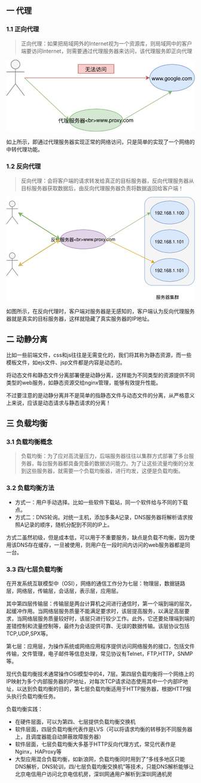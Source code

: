 ## 一 代理

### 1.1 正向代理

> 正向代理：如果把局域网外的Internet视为一个资源库，则局域网中的客户端要访问Internet，则需要通过代理服务器来访问，该代理服务即正向代理

![](../images/webserver/01.svg)  

如上所示，即通过代理服务器实现正常的网络访问，只是简单的实现了一个网络的中转代理功能。 

### 1.2 反向代理

> 反向代理：会将客户端的请求转发给真正的目标服务器，反向代理服务器从目标服务器获取数据后，由反向代理服务器负责将数据返回给客户端！

![](../images/webserver/02.svg)  

如图所示，在反向代理时，客户端对服务器是无感知的，客户端认为反向代理服务器就是真实的目标服务器，这样就隐藏了真实服务器的IP地址。 

## 二 动静分离

比如一些前端文件，css和js往往是无需变化的，我们将其称为静态资源，而一些模板文件，如ejs文件、jsp文件都是内容是动态的。  

将动态文件和静态文件分离部署便是动静分离，这样能为不同类型的资源提供不同类型的web服务，如静态资源交给nginx管理，能够有效提升性能。  

不过要注意的是动静分离并不是简单的指静态文件与动态文件的分离，从严格意义上来说，应该是动态请求与静态请求的分离！

## 三 负载均衡

### 3.1 负载均衡概念

> 负载均衡：为了应对高流量压力，后端服务器往往以集群方式部署了多台服务器，每台服务器都具备完备的数据访问能力。为了让这些流量均衡的分发到这些服务器，就需要一个负载均衡器，进行均发，这便是负载均衡。  

### 3.2 负载均衡方法

- 方式一：用户手动选择。比如一些软件下载站，同一个软件给与不同的下载点。  
- 方式二：DNS轮询。对统一主机，添加多条A记录，DNS服务器将解析请求按照A记录的顺序，随机分配到不同的IP上。

方式二虽然初级，但是成本低，可以用于不重要服务，缺点是负载不均衡，因为使用该DNS存在缓存，一旦被使用，则用户在一段时间内访问的web服务器都是同一台。  

### 3.3 四/七层负载均衡

在开发系统互联模型中（OSI），网络的通信工作分为七层：物理层，数据链路层，网络层，传输层，会话层，表示层，应用层。  

其中第四层传输层：传输层是两台计算机之间进行通信时，第一个端到端的层次，起缓冲作用。当网络层服务质量不能满足要求时，该层提高服务，以满足高层要求，当网络层服务质量较好时，该层只进行较少工作。此外，它还要处理端到端的差错控制和流量控制等，最终为会话提供可靠、无误的数据传输。该层协议包括TCP,UDP,SPX等。 

第七层：应用层，为操作系统或网络应用程序提供访问网络服务的接口，包括文件传输，文件管理，电子邮件等信息处理，常见协议有Telnet，FTP,HTTP，SNMP等。  

现代负载均衡技术通常操作OSI模型中的4，7层。第四层负载均衡将一个网络上的IP映射为多个内部服务器的IP地址，对每次TCP请求动态使用其中一个内部IP地址，以达到负载均衡的目的，第七层负载均衡适用于HTTP服务器，根据HTTP报头执行负载均衡任务。  

负载均衡实践：
- 在硬件层面，可以为第四、七层提供负载均衡交换机 
- 软件层面，四层负载均衡代表作是LVS（可以将请求均衡的转移到不同服务器上，且调度器能自动屏蔽故障服务器）
- 软件层面，七层负载均衡大多基于HTTP反向代理方式，常见代表作是Nginx，HAProxy等
- 大型应用混合负载均衡，如新浪网，负载均衡同时用到了“多线多地区只能DNS解析，DNS轮训，四/七层负载均衡交换机”等技术，只能DNS解析能够让北京电信用户访问北京电信机房，深圳网通用户解析到深圳网通机房


